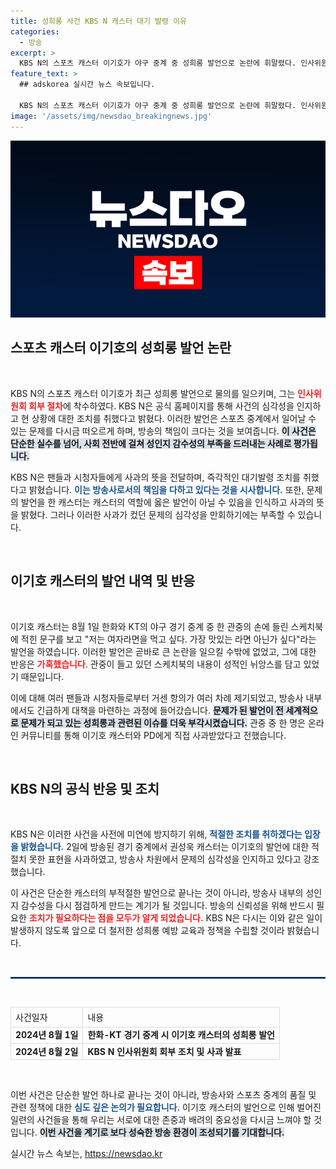 ```yaml
---
title: 성희롱 사건 KBS N 캐스터 대기 발령 이유
categories:
  - 방송
excerpt: >
  KBS N의 스포츠 캐스터 이기호가 야구 중계 중 성희롱 발언으로 논란에 휘말렸다. 인사위원회 회부 절차가 시작된 가운데, KBS N은 팬들에게 사과하며 재발 방지를 약속했다.
feature_text: >
  ## adskorea 실시간 뉴스 속보입니다.

  KBS N의 스포츠 캐스터 이기호가 야구 중계 중 성희롱 발언으로 논란에 휘말렸다. 인사위원회 회부 절차가 시작된 가운데, KBS N은 팬들에게 사과하며 재발 방지를 약속했다.
image: '/assets/img/newsdao_breakingnews.jpg'
---
```


<p><img src="/assets/img/newsdao_breakingnews.jpg" alt="adskorea 속보" /></p>

<h2 data-ke-size="size26">스포츠 캐스터 이기호의 성희롱 발언 논란</h2>

<p data-ke-size="size16">&nbsp;</p>  

<p>KBS N의 스포츠 캐스터 이기호가 최근 성희롱 발언으로 물의를 일으키며, 그는 <b><span style="color: #ee2323;">인사위원회 회부 절차</span></b>에 착수하였다. KBS N은 공식 홈페이지를 통해 사건의 심각성을 인지하고 현 상황에 대한 조치를 취했다고 밝혔다. 이러한 발언은 스포츠 중계에서 일어날 수 있는 문제를 다시금 떠오르게 하며, 방송의 책임이 크다는 것을 보여줍니다. <b><span style="background-color: #21538527;">이 사건은 단순한 실수를 넘어, 사회 전반에 걸쳐 성인지 감수성의 부족을 드러내는 사례로 평가됩니다.</span></b>  </p>

<p>KBS N은 팬들과 시청자들에게 사과의 뜻을 전달하며, 즉각적인 대기발령 조치를 취했다고 밝혔습니다. <b><span style="color: #1a5490;">이는 방송사로서의 책임을 다하고 있다는 것을 시사합니다.</span></b> 또한, 문제의 발언을 한 캐스터는 캐스터의 역할에 옳은 발언이 아닐 수 있음을 인식하고 사과의 뜻을 밝혔다. 그러나 이러한 사과가 컸던 문제의 심각성을 만회하기에는 부족할 수 있습니다.  </p>

<p data-ke-size="size16">&nbsp;</p>  

<h2 data-ke-size="size26">이기호 캐스터의 발언 내역 및 반응</h2>

<p data-ke-size="size16">&nbsp;</p>  

<p>이기호 캐스터는 8월 1일 한화와 KT의 야구 경기 중계 중 한 관중의 손에 들린 스케치북에 적힌 문구를 보고 "저는 여자라면을 먹고 싶다. 가장 맛있는 라면 아닌가 싶다"라는 발언을 하였습니다. 이러한 발언은 곧바로 큰 논란을 일으킬 수밖에 없었고, 그에 대한 반응은 <b><span style="color: #ee2323;">가혹했습니다</span></b>. 관중이 들고 있던 스케치북의 내용이 성적인 뉘앙스를 담고 있었기 때문입니다.  </p>

<p>이에 대해 여러 팬들과 시청자들로부터 거센 항의가 여러 차례 제기되었고, 방송사 내부에서도 긴급하게 대책을 마련하는 과정에 들어갔습니다. <b><span style="background-color: #21538527;">문제가 된 발언이 전 세계적으로 문제가 되고 있는 성희롱과 관련된 이슈를 더욱 부각시켰습니다.</span></b> 관중 중 한 명은 온라인 커뮤니티를 통해 이기호 캐스터와 PD에게 직접 사과받았다고 전했습니다.  </p>

<p data-ke-size="size16">&nbsp;</p>  

<h2 data-ke-size="size26">KBS N의 공식 반응 및 조치</h2>

<p data-ke-size="size16">&nbsp;</p>  

<p>KBS N은 이러한 사건을 사전에 미연에 방지하기 위해, <b><span style="color: #1a5490;">적절한 조치를 취하겠다는 입장을 밝혔습니다.</span></b> 2일에 방송된 경기 중계에서 권성욱 캐스터는 이기호의 발언에 대한 적절치 못한 표현을 사과하였고, 방송사 차원에서 문제의 심각성을 인지하고 있다고 강조했습니다.  </p>

<p>이 사건은 단순한 캐스터의 부적절한 발언으로 끝나는 것이 아니라, 방송사 내부의 성인지 감수성을 다시 점검하게 만드는 계기가 될 것입니다. 방송의 신뢰성을 위해 반드시 필요한 <b><span style="color: #ee2323;">조치가 필요하다는 점을 모두가 알게 되었습니다.</span></b> KBS N은 다시는 이와 같은 일이 발생하지 않도록 앞으로 더 철저한 성희롱 예방 교육과 정책을 수립할 것이라 밝혔습니다.  </p>

<p data-ke-size="size16">&nbsp;</p>  

<p><hr style="border: 1px solid #215385;"></hr></p>

<p data-ke-size="size16">&nbsp;</p>  

<table style="width: 100%; border-collapse: collapse;">
  <tr>
    <td style="text-align: left; height: 25px; border: 1px solid #ddd;"> 사건일자 </td>
    <td style="text-align: left; height: 25px; border: 1px solid #ddd;"> 내용 </td>
  </tr>
  <tr>
    <td style="text-align: center; height: 17px; border: 1px solid #ddd;"><b>2024년 8월 1일</b></td>
    <td style="text-align: left; height: 17px; border: 1px solid #ddd;"><b>한화-KT 경기 중계 시 이기호 캐스터의 성희롱 발언</b></td>
  </tr>
  <tr>
    <td style="text-align: center; height: 17px; border: 1px solid #ddd;"><b>2024년 8월 2일</b></td>
    <td style="text-align: left; height: 17px; border: 1px solid #ddd;"><b>KBS N 인사위원회 회부 조치 및 사과 발표</b></td>
  </tr>
</table>

<p data-ke-size="size16">&nbsp;</p>  

<p>이번 사건은 단순한 발언 하나로 끝나는 것이 아니라, 방송사와 스포츠 중계의 품질 및 관련 정책에 대한 <b><span style="color: #1a5490;">심도 깊은 논의가 필요합니다.</span></b> 이기호 캐스터의 발언으로 인해 벌어진 일련의 사건들을 통해 우리는 서로에 대한 존중과 배려의 중요성을 다시금 느껴야 할 것입니다. <b><span style="background-color: #21538527;">이번 사건을 계기로 보다 성숙한 방송 환경이 조성되기를 기대합니다.</span></b></p>
실시간 뉴스 속보는, <a href="https://newsdao.kr" rel="dofollow">https://newsdao.kr</a>


